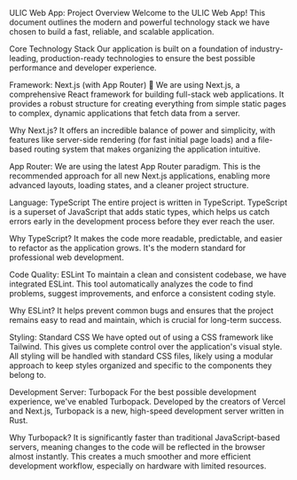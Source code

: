 ULIC Web App: Project Overview
Welcome to the ULIC Web App! This document outlines the modern and powerful technology stack we have chosen to build a fast, reliable, and scalable application.

Core Technology Stack
Our application is built on a foundation of industry-leading, production-ready technologies to ensure the best possible performance and developer experience.

Framework: Next.js (with App Router) 🚀
We are using Next.js, a comprehensive React framework for building full-stack web applications. It provides a robust structure for creating everything from simple static pages to complex, dynamic applications that fetch data from a server.

Why Next.js? It offers an incredible balance of power and simplicity, with features like server-side rendering (for fast initial page loads) and a file-based routing system that makes organizing the application intuitive.

App Router: We are using the latest App Router paradigm. This is the recommended approach for all new Next.js applications, enabling more advanced layouts, loading states, and a cleaner project structure.

Language: TypeScript
The entire project is written in TypeScript. TypeScript is a superset of JavaScript that adds static types, which helps us catch errors early in the development process before they ever reach the user.

Why TypeScript? It makes the code more readable, predictable, and easier to refactor as the application grows. It's the modern standard for professional web development.

Code Quality: ESLint
To maintain a clean and consistent codebase, we have integrated ESLint. This tool automatically analyzes the code to find problems, suggest improvements, and enforce a consistent coding style.

Why ESLint? It helps prevent common bugs and ensures that the project remains easy to read and maintain, which is crucial for long-term success.

Styling: Standard CSS
We have opted out of using a CSS framework like Tailwind. This gives us complete control over the application's visual style. All styling will be handled with standard CSS files, likely using a modular approach to keep styles organized and specific to the components they belong to.

Development Server: Turbopack
For the best possible development experience, we've enabled Turbopack. Developed by the creators of Vercel and Next.js, Turbopack is a new, high-speed development server written in Rust.

Why Turbopack? It is significantly faster than traditional JavaScript-based servers, meaning changes to the code will be reflected in the browser almost instantly. This creates a much smoother and more efficient development workflow, especially on hardware with limited resources.